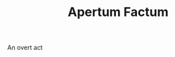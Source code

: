 ---
title: Apertum Factum
permalink: "/definitions/apertum-factum.html"
body: An overt act
published_at: '2018-07-07'
layout: post
---